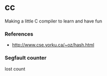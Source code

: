# cc
Making a little C compiler to learn and have fun

### References
- http://www.cse.yorku.ca/~oz/hash.html

### Segfault counter

lost count
